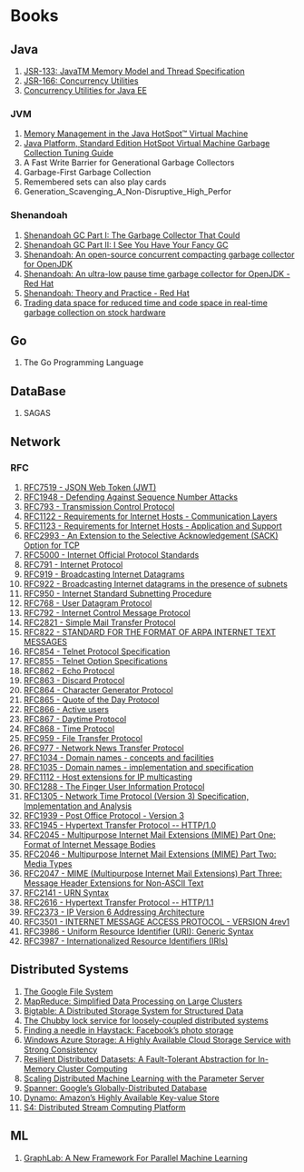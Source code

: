 # Books


## Java

1. [JSR-133: JavaTM Memory Model and Thread Specification](https://www.cs.umd.edu/~pugh/java/memoryModel/jsr133.pdf)
2. [JSR-166: Concurrency Utilities](http://gee.cs.oswego.edu/dl/concurrency-interest/jsr166-slides.pdf)
3. [Concurrency Utilities for Java EE](http://gee.cs.oswego.edu/dl/concurrencyee-interest/ConcurrencyUtilsEE_Early_Draft_Preview_V01.pdf)

### JVM
1. [Memory Management in the Java HotSpot™ Virtual Machine](https://www.oracle.com/technetwork/java/javase/memorymanagement-whitepaper-150215.pdf)
2. [Java Platform, Standard Edition HotSpot Virtual Machine Garbage Collection Tuning Guide](https://docs.oracle.com/en/java/javase/12/gctuning/hotspot-virtual-machine-garbage-collection-tuning-guide.pdf)
3. A Fast Write Barrier for Generational Garbage Collectors
4. Garbage-First Garbage Collection
5. Remembered sets can also play cards
6. Generation_Scavenging_A_Non-Disruptive_High_Perfor


### Shenandoah
1. [Shenandoah GC Part I: The Garbage Collector That Could](https://shipilev.net/talks/devoxx-Nov2017-shenandoah.pdf)
2. [Shenandoah GC Part II: I See You Have Your Fancy GC](https://shipilev.net/talks/joker-Nov2017-shenandoah-II.pdf)
3. [Shenandoah: An open-source concurrent compacting garbage collector for OpenJDK](https://tech-notes.accel.dk/programming/java/java12/docs/PPPJ2016.pdf)
3. [Shenandoah: An ultra-low pause time garbage collector for OpenJDK - Red Hat](https://christineflood.files.wordpress.com/2014/10/shenandoahjavaone1.pdf)
3. [Shenandoah: Theory and Practice - Red Hat](https://archive.fosdem.org/2016/schedule/event/shenandoah2016/attachments/slides/1268/export/events/attachments/shenandoah2016/slides/1268/Shenandoah2016.pdf)
6. [Trading data space for reduced time and code space in real-time garbage collection on stock hardware](https://dl.acm.org/doi/10.1145/800055.802042)

## Go

1. The Go Programming Language

## DataBase


1. SAGAS


## Network

### RFC

1. [RFC7519 - JSON Web Token (JWT)](https://datatracker.ietf.org/doc/rfc7519/)
2. [RFC1948 - Defending Against Sequence Number Attacks](https://datatracker.ietf.org/doc/rfc1948/)
3. [RFC793 - Transmission Control Protocol](https://datatracker.ietf.org/doc/rfc793/)
4. [RFC1122 - Requirements for Internet Hosts - Communication Layers](https://datatracker.ietf.org/doc/rfc1122/)
5. [RFC1123 - Requirements for Internet Hosts - Application and Support](https://datatracker.ietf.org/doc/rfc1123/)
6. [RFC2993 - An Extension to the Selective Acknowledgement (SACK) Option for TCP](https://datatracker.ietf.org/doc/rfc2883/)
7. [RFC5000 - Internet Official Protocol Standards](https://datatracker.ietf.org/doc/rfc5000/)
8. [RFC791 - Internet Protocol](https://datatracker.ietf.org/doc/rfc791/)
9. [RFC919 - Broadcasting Internet Datagrams](https://datatracker.ietf.org/doc/rfc919/)
10. [RFC922 - Broadcasting Internet datagrams in the presence of subnets](https://datatracker.ietf.org/doc/rfc922/)
11. [RFC950 - Internet Standard Subnetting Procedure](https://datatracker.ietf.org/doc/rfc950/)
12. [RFC768 - User Datagram Protocol](https://datatracker.ietf.org/doc/rfc768/)
13. [RFC792 - Internet Control Message Protocol](https://datatracker.ietf.org/doc/rfc792/)
14. [RFC2821 - Simple Mail Transfer Protocol](https://datatracker.ietf.org/doc/rfc2821/)
15. [RFC822 - STANDARD FOR THE FORMAT OF ARPA INTERNET TEXT MESSAGES](https://datatracker.ietf.org/doc/rfc822/)
16. [RFC854 - Telnet Protocol Specification](https://datatracker.ietf.org/doc/rfc854/) 
16. [RFC855 - Telnet Option Specifications](https://datatracker.ietf.org/doc/rfc855/)
16. [RFC862 - Echo Protocol]((https://datatracker.ietf.org/doc/rfc862/)) 
16. [RFC863 - Discard Protocol](https://datatracker.ietf.org/doc/rfc863/) 
16. [RFC864 - Character Generator Protocol](https://datatracker.ietf.org/doc/rfc864/) 
16. [RFC865 - Quote of the Day Protocol](https://datatracker.ietf.org/doc/rfc865/) 
16. [RFC866 - Active users](https://datatracker.ietf.org/doc/rfc866/) 
16. [RFC867 - Daytime Protocol](https://datatracker.ietf.org/doc/rfc867/) 
16. [RFC868 - Time Protocol](https://datatracker.ietf.org/doc/rfc868/) 
16. [RFC959 - File Transfer Protocol](https://datatracker.ietf.org/doc/rfc959/) 
16. [RFC977 - Network News Transfer Protocol](https://datatracker.ietf.org/doc/rfc977/) 
16. [RFC1034 - Domain names - concepts and facilities](https://datatracker.ietf.org/doc/rfc1034/) 
16. [RFC1035 - Domain names - implementation and specification](https://datatracker.ietf.org/doc/rfc1035/) 
16. [RFC1112 - Host extensions for IP multicasting](https://datatracker.ietf.org/doc/rfc1112/) 
16. [RFC1288 - The Finger User Information Protocol](https://datatracker.ietf.org/doc/rfc1288/) 
16. [RFC1305 - Network Time Protocol (Version 3) Specification, Implementation and Analysis](https://datatracker.ietf.org/doc/rfc1305/) 
16. [RFC1939 - Post Office Protocol - Version 3](https://datatracker.ietf.org/doc/rfc1939/) 
16. [RFC1945 - Hypertext Transfer Protocol -- HTTP/1.0](https://datatracker.ietf.org/doc/rfc1945/)
16. [RFC2045 - Multipurpose Internet Mail Extensions (MIME) Part One: Format of Internet Message Bodies](https://datatracker.ietf.org/doc/rfc2045/) 
16. [RFC2046 - Multipurpose Internet Mail Extensions (MIME) Part Two: Media Types](https://datatracker.ietf.org/doc/rfc2046/) 
16. [RFC2047 - MIME (Multipurpose Internet Mail Extensions) Part Three: Message Header Extensions for Non-ASCII Text](https://datatracker.ietf.org/doc/rfc2047/)
16. [RFC2141 - URN Syntax](https://datatracker.ietf.org/doc/rfc2141/) 
16. [RFC2616 - Hypertext Transfer Protocol -- HTTP/1.1](https://datatracker.ietf.org/doc/rfc2616/) 
16. [RFC2373 - IP Version 6 Addressing Architecture](https://datatracker.ietf.org/doc/rfc2373/) 
16. [RFC3501 - INTERNET MESSAGE ACCESS PROTOCOL - VERSION 4rev1](https://datatracker.ietf.org/doc/rfc3501/)
16. [RFC3986 - Uniform Resource Identifier (URI): Generic Syntax](https://datatracker.ietf.org/doc/rfc3986/) 
16. [RFC3987 - Internationalized Resource Identifiers (IRIs)](https://datatracker.ietf.org/doc/rfc3987/)



## Distributed Systems
1. [The Google File System](https://static.googleusercontent.com/media/research.google.com/zh-CN//archive/gfs-sosp2003.pdf)
2. [MapReduce: Simplified Data Processing on Large Clusters](https://static.googleusercontent.com/media/research.google.com/zh-CN//archive/mapreduce-osdi04.pdf)
3. [Bigtable: A Distributed Storage System for Structured Data](https://static.googleusercontent.com/media/research.google.com/zh-CN//archive/bigtable-osdi06.pdf)
4. [The Chubby lock service for loosely-coupled distributed systems](https://static.googleusercontent.com/media/research.google.com/zh-CN//archive/chubby-osdi06.pdf)
5. [Finding a needle in Haystack: Facebook’s photo storage](https://www.usenix.org/legacy/event/osdi10/tech/full_papers/Beaver.pdf)
6. [Windows Azure Storage: A Highly Available Cloud Storage Service with Strong Consistency ](https://www.cs.purdue.edu/homes/csjgwang/cloudb/AzureStorageSOSP11.pdf)
7. [Resilient Distributed Datasets: A Fault-Tolerant Abstraction for In-Memory Cluster Computing](https://www.usenix.org/system/files/conference/nsdi12/nsdi12-final138.pdf)
8. [Scaling Distributed Machine Learning with the Parameter Server](https://web.eecs.umich.edu/~mosharaf/Readings/Parameter-Server.pdf)
9. [Spanner: Google’s Globally-Distributed Database](https://www.usenix.org/system/files/conference/osdi12/osdi12-final-16.pdf)
10. [Dynamo: Amazon’s Highly Available Key-value Store](https://www.allthingsdistributed.com/files/amazon-dynamo-sosp2007.pdf)
11. [S4: Distributed Stream Computing Platform](http://www.cs.cmu.edu/~pavlo/courses/fall2013/static/papers/S4PaperV2.pdf)


## ML
1. [GraphLab: A New Framework For Parallel Machine Learning](https://arxiv.org/pdf/1408.2041.pdf)
